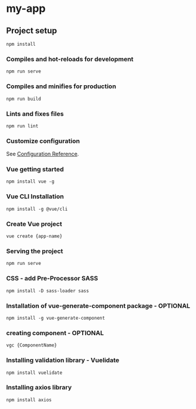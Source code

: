 # my-app

## Project setup
```
npm install
```

### Compiles and hot-reloads for development
```
npm run serve
```

### Compiles and minifies for production
```
npm run build
```

### Lints and fixes files
```
npm run lint
```

### Customize configuration
See [Configuration Reference](https://cli.vuejs.org/config/).

### Vue getting started
```
npm install vue -g
```

### Vue CLI Installation
```
npm install -g @vue/cli
```

### Create Vue project
```
vue create {app-name}
```

### Serving the project
```
npm run serve
```

### CSS - add Pre-Processor SASS
```
npm install -D sass-loader sass
```

### Installation of vue-generate-component package - OPTIONAL
```
npm install -g vue-generate-component
```

### creating component - OPTIONAL
```
vgc {ComponentName}
```

### Installing validation library - Vuelidate
```
npm install vuelidate
```

### Installing axios library
```
npm install axios
```